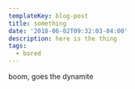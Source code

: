 ```yaml
---
templateKey: blog-post
title: something
date: '2018-06-02T09:32:03-04:00'
description: here is the thing
tags:
  - bored
---
```

boom, goes the dynamite
